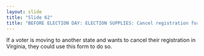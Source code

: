 ```yaml
---
layout: slide
title: "Slide 62"
title: "BEFORE ELECTION DAY: ELECTION SUPPLIES: Cancel registration form"
---
```


If a voter is moving to another state and wants to cancel their registration in Virginia, they could use this form to do so.

